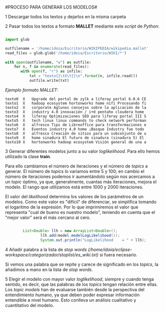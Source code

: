 #PROCESO PARA GENERAR LOS MODELOS#

1 Descargar todos los textos y dejarlos en la misma carpeta

2 Pasar todos los textos a formato **MALLET** mediante este *script* de *Python*:

```python

import glob

outfilename = '/home/idoia/Escritorio/WIKIPEDIA/wikipedia.mallet'
read_files = glob.glob('/home/idoia/Escritorio/WIKI/*')
        
with open(outfilename, "w") as outfile:
    for n, f in enumerate(read_files):
       with open(f, "r") as infile:
           txt = "texto{}\tX\t{}\n".format(n, infile.read())
           outfile.write(txt)
```

*Ejemplo formato MALLET:*

```
texto0	X	Upgrade del portal de zylk a liferay portal 6.0.6 CE
texto1	X	hadoop ecosystem hortonworks home nifi Procesando fi
texto2	X	corporate Aglunos consejos sobre la aplicación de la
texto3	X	industry 4.0 innovación / i+d pentaho cloudera home 
texto4	X	liferay Optimizaciones SEO para liferay portal III S
texto5	X	tech linux linux commands to check network performan
texto6	X	alfresco Tips de Libreoffice para transformaciones e
texto7	X	Eventos industry 4.0 home ¡Basque Industry fue todo 
texto8	X	alfresco Creación de sitios para un subconjunto de u
texto9	X	home sinadura El futuro de sinadura (sinadura 5) El 
texto10	X	hortonworks hadoop ecosystem Visión general de una a
```

3 Generar diferentes modelos junto a su valor *loglikelihood*. Para ello hemos utilizado la clase **train**.

Para ello cambiamos el número de iteraciones y el número de *topics* a generar. El número de *topics* lo variamos entre 5 y 100; en cambio el número de iteraciones podemos ir aumentándolo según nos acercamos a un *topic* óptimo, ya que, generalmente, cuantas más iteraciones, mejora el modelo. El rango que utilizamos está entre 1000 y 2000 iteraciones.

El valor del *likelihood* determina los valores de los parámetros de un modelos. Como este valor es "difícil" de diferenciar, se simplifica tomando el logaritmo de la expresión. Por lo que imprimiremos el valor que representa "cual de bueno es nuestro modelo", teniendo en cuenta que el "mejor valor" será el más cercano al cero.

```java

		List<Double> llh = new ArrayList<Double>();
				llh.add(model.modelLogLikelihood());
				System.out.println("LogLikelihood    = " + llh);
```

4 Añadir palabra a la lista de *stop words* *(/home/idoia/eclipse-workspace/categorizador/stoplist/es_wiki.txt)* si fuera necesario.

Si vemos una palabra que se repite y carece de significado en los *topics*, la añadimos a mano en la lista de *stop words*.

5 Elegir el modelo con mayor valor *loglikelihood*, siempre y cuando tenga sentido, es decir, que las palabras de los *topics* tengan relación entre ellas. Los *topic models* han de evaluarse también desde la perspectiva del entendimiento humano, ya que deben poder expresar información entendible a nivel humano. Esto conlleva un análisis cualitativo y cuantitativo del modelo.
